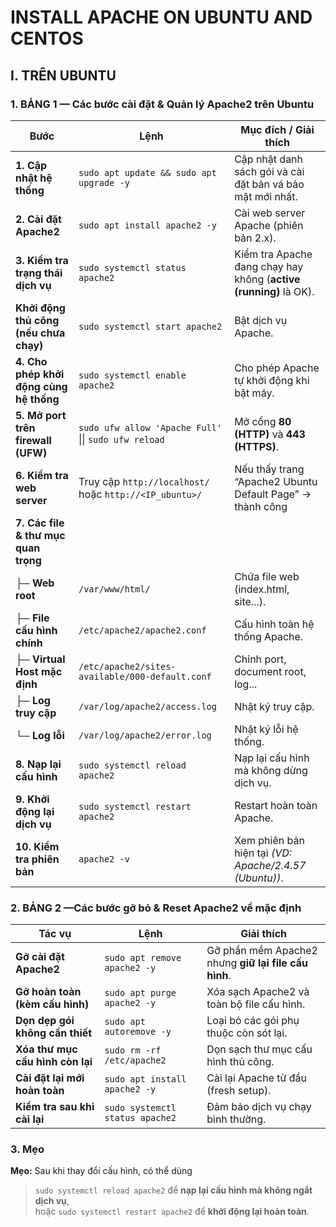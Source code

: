 # INSTALL APACHE ON UBUNTU AND CENTOS

## I. TRÊN UBUNTU

### 1. BẢNG 1 — Các bước cài đặt & Quản lý Apache2 trên Ubuntu

|  **Bước** |  **Lệnh** |  **Mục đích / Giải thích** |
|-------------|-------------|-------------------------------|
|  **1. Cập nhật hệ thống** | `sudo apt update && sudo apt upgrade -y` | Cập nhật danh sách gói và cài đặt bản vá bảo mật mới nhất. |
|  **2. Cài đặt Apache2** | `sudo apt install apache2 -y` | Cài web server Apache (phiên bản 2.x). |
|  **3. Kiểm tra trạng thái dịch vụ** | `sudo systemctl status apache2` | Kiểm tra Apache đang chạy hay không (**active (running)** là OK). |
|  **Khởi động thủ công (nếu chưa chạy)** | `sudo systemctl start apache2` | Bật dịch vụ Apache. |
|  **4. Cho phép khởi động cùng hệ thống** | `sudo systemctl enable apache2` | Cho phép Apache tự khởi động khi bật máy. |
|  **5. Mở port trên firewall (UFW)** | `sudo ufw allow 'Apache Full'` \|\| `sudo ufw reload` | Mở cổng **80 (HTTP)** và **443 (HTTPS)**. |
|  **6. Kiểm tra web server** | Truy cập `http://localhost/` hoặc `http://<IP_ubuntu>/` | Nếu thấy trang “Apache2 Ubuntu Default Page” → thành công |
|  **7. Các file & thư mục quan trọng** |  |  |
| ├─ **Web root** | `/var/www/html/` | Chứa file web (index.html, site...). |
| ├─ **File cấu hình chính** | `/etc/apache2/apache2.conf` | Cấu hình toàn hệ thống Apache. |
| ├─ **Virtual Host mặc định** | `/etc/apache2/sites-available/000-default.conf` | Chỉnh port, document root, log... |
| ├─ **Log truy cập** | `/var/log/apache2/access.log` | Nhật ký truy cập. |
| └─ **Log lỗi** | `/var/log/apache2/error.log` | Nhật ký lỗi hệ thống. |
|  **8. Nạp lại cấu hình** | `sudo systemctl reload apache2` | Nạp lại cấu hình mà không dừng dịch vụ. |
|  **9. Khởi động lại dịch vụ** | `sudo systemctl restart apache2` | Restart hoàn toàn Apache. |
|  **10. Kiểm tra phiên bản** | `apache2 -v` | Xem phiên bản hiện tại *(VD: Apache/2.4.57 (Ubuntu))*. |

### 2. BẢNG 2 —Các bước gỡ bỏ & Reset Apache2 về mặc định

|  **Tác vụ** |  **Lệnh** |  **Giải thích** |
|----------------|-------------|-------------------|
|  **Gỡ cài đặt Apache2** | `sudo apt remove apache2 -y` | Gỡ phần mềm Apache2 nhưng **giữ lại file cấu hình**. |
|  **Gỡ hoàn toàn (kèm cấu hình)** | `sudo apt purge apache2 -y` | Xóa sạch Apache2 và toàn bộ file cấu hình. |
|  **Dọn dẹp gói không cần thiết** | `sudo apt autoremove -y` | Loại bỏ các gói phụ thuộc còn sót lại. |
|  **Xóa thư mục cấu hình còn lại** | `sudo rm -rf /etc/apache2` | Dọn sạch thư mục cấu hình thủ công. |
|  **Cài đặt lại mới hoàn toàn** | `sudo apt install apache2 -y` | Cài lại Apache từ đầu (fresh setup). |
|  **Kiểm tra sau khi cài lại** | `sudo systemctl status apache2` | Đảm bảo dịch vụ chạy bình thường. |

### 3. Mẹo

**Mẹo:** Sau khi thay đổi cấu hình, có thể dùng  
> `sudo systemctl reload apache2` để **nạp lại cấu hình mà không ngắt dịch vụ**,  
> hoặc `sudo systemctl restart apache2` để **khởi động lại hoàn toàn**.

